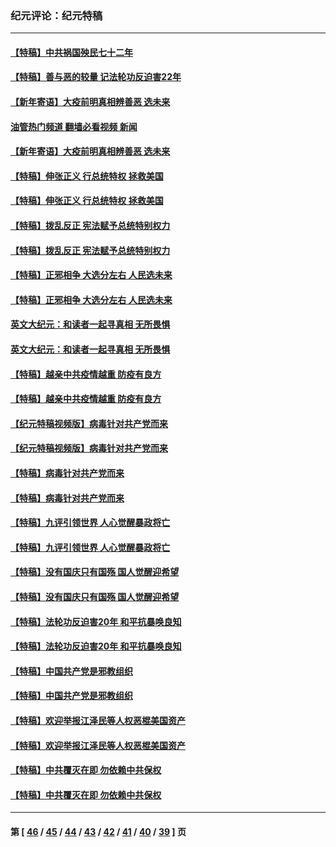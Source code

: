 ### 纪元评论：纪元特稿
---
#### [【特稿】中共祸国殃民七十二年](../../pages/nsc424/n13272607.md?03070330) 
#### [【特稿】善与恶的较量 记法轮功反迫害22年](../../pages/nsc424/n13086597.md?03070330) 
#### [【新年寄语】大疫前明真相辨善恶 选未来](../../pages/nsc424/n12660855.md?03070330) 
#### [油管热门频道 翻墙必看视频 新闻](ok?03070330)
#### [【新年寄语】大疫前明真相辨善恶 选未来](../../pages/nsc424/n12660855.md?03070330) 
#### [【特稿】伸张正义 行总统特权 拯救美国](../../pages/nsc424/n12616806.md?03070330) 
#### [【特稿】伸张正义 行总统特权 拯救美国](../../pages/nsc424/n12616806.md?03070330) 
#### [【特稿】拨乱反正 宪法赋予总统特别权力](../../pages/nsc424/n12598306.md?03070330) 
#### [【特稿】拨乱反正 宪法赋予总统特别权力](../../pages/nsc424/n12598306.md?03070330) 
#### [【特稿】正邪相争 大选分左右 人民选未来](../../pages/nsc424/n12545208.md?03070330) 
#### [【特稿】正邪相争 大选分左右 人民选未来](../../pages/nsc424/n12545208.md?03070330) 
#### [英文大纪元：和读者一起寻真相 无所畏惧](../../pages/nsc424/n12542027.md?03070330) 
#### [英文大纪元：和读者一起寻真相 无所畏惧](../../pages/nsc424/n12542027.md?03070330) 
#### [【特稿】越亲中共疫情越重 防疫有良方](../../pages/nsc424/n12042989.md?03070330) 
#### [【特稿】越亲中共疫情越重 防疫有良方](../../pages/nsc424/n12042989.md?03070330) 
#### [【纪元特稿视频版】病毒针对共产党而来](../../pages/nsc424/n11977328.md?03070330) 
#### [【纪元特稿视频版】病毒针对共产党而来](../../pages/nsc424/n11977328.md?03070330) 
#### [【特稿】病毒针对共产党而来](../../pages/nsc424/n11928818.md?03070330) 
#### [【特稿】病毒针对共产党而来](../../pages/nsc424/n11928818.md?03070330) 
#### [【特稿】九评引领世界 人心觉醒暴政将亡](../../pages/nsc424/n11660496.md?03070330) 
#### [【特稿】九评引领世界 人心觉醒暴政将亡](../../pages/nsc424/n11660496.md?03070330) 
#### [【特稿】没有国庆只有国殇 国人觉醒迎希望](../../pages/nsc424/n11549354.md?03070330) 
#### [【特稿】没有国庆只有国殇 国人觉醒迎希望](../../pages/nsc424/n11549354.md?03070330) 
#### [【特稿】法轮功反迫害20年 和平抗暴唤良知](../../pages/nsc424/n11389135.md?03070330) 
#### [【特稿】法轮功反迫害20年 和平抗暴唤良知](../../pages/nsc424/n11389135.md?03070330) 
#### [【特稿】中国共产党是邪教组织](../../pages/nsc424/n11355551.md?03070330) 
#### [【特稿】中国共产党是邪教组织](../../pages/nsc424/n11355551.md?03070330) 
#### [【特稿】欢迎举报江泽民等人权恶棍美国资产](../../pages/nsc424/n11303040.md?03070330) 
#### [【特稿】欢迎举报江泽民等人权恶棍美国资产](../../pages/nsc424/n11303040.md?03070330) 
#### [【特稿】中共覆灭在即 勿依赖中共保权](../../pages/nsc424/n11278510.md?03070330) 
#### [【特稿】中共覆灭在即 勿依赖中共保权](../../pages/nsc424/n11278510.md?03070330) 

---
#### 第 [ [46](./46.md?03070330) / [45](./45.md?03070330) / [44](./44.md?03070330) / [43](./43.md?03070330) / [42](./42.md?03070330) / [41](./41.md?03070330) / [40](./40.md?03070330) / [39](./39.md?03070330) ] 页

